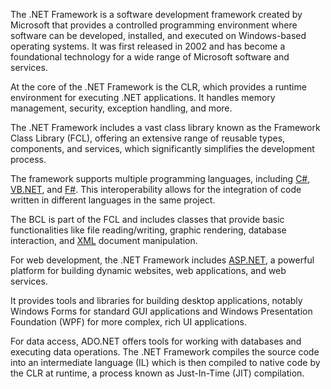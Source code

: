 The .NET Framework is a software development framework created by Microsoft that provides a controlled programming environment where software can be developed, installed, and executed on Windows-based operating systems. It was first released in 2002 and has become a foundational technology for a wide range of Microsoft software and services.

At the core of the .NET Framework is the CLR, which provides a runtime environment for executing .NET applications. It handles memory management, security, exception handling, and more.

The .NET Framework includes a vast class library known as the Framework Class Library (FCL), offering an extensive range of reusable types, components, and services, which significantly simplifies the development process.

The framework supports multiple programming languages, including [C#](../programming/csharp.md), [VB.NET](../programming/vbnet.md), and [F#](../programming/fsharp.md). This interoperability allows for the integration of code written in different languages in the same project.

The BCL is part of the FCL and includes classes that provide basic functionalities like file reading/writing, graphic rendering, database interaction, and [XML](../programming/xml.md) document manipulation.

For web development, the .NET Framework includes [ASP.NET](../frameworks/aspnet.md), a powerful platform for building dynamic websites, web applications, and web services.

It provides tools and libraries for building desktop applications, notably Windows Forms for standard GUI applications and Windows Presentation Foundation (WPF) for more complex, rich UI applications.

For data access, ADO.NET offers tools for working with databases and executing data operations. The .NET Framework compiles the source code into an intermediate language (IL) which is then compiled to native code by the CLR at runtime, a process known as Just-In-Time (JIT) compilation.
